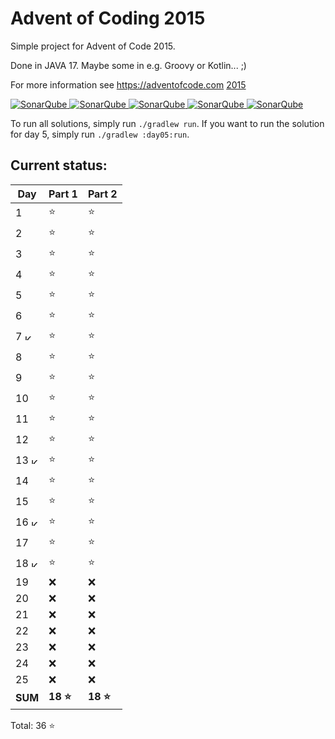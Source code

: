 # Advent of Coding 2015

Simple project for Advent of Code 2015.

Done in JAVA 17. Maybe some in e.g. Groovy or Kotlin... ;)

For more information see https://adventofcode.com [2015](https://adventofcode.com/2015)

[![SonarQube](https://sonarcloud.io/api/project_badges/measure?project=de.havox_design.aoc2015%3Aadvent_of_code_2015&metric=alert_status "The current SonarQube analysis status")
![SonarQube](https://sonarcloud.io/api/project_badges/measure?project=de.havox_design.aoc2015%3Aadvent_of_code_2015&metric=coverage "The current coverage")
![SonarQube](https://sonarcloud.io/api/project_badges/measure?project=de.havox_design.aoc2015%3Aadvent_of_code_2015&metric=bugs "The current number of SonarQube bugs")
![SonarQube](https://sonarcloud.io/api/project_badges/measure?project=de.havox_design.aoc2015%3Aadvent_of_code_2015&metric=vulnerabilities "The current number of SonarQube vulnerabilities")
![SonarQube](https://sonarcloud.io/api/project_badges/measure?project=de.havox_design.aoc2015%3Aadvent_of_code_2015&metric=code_smells "The current number of SonarQube code smells")](https://sonarcloud.io/dashboard?id=de.havox_design.aoc2015%3Aadvent_of_code_2015)

To run all solutions, simply run `./gradlew run`. If you want to run the solution for day 5, simply run
`./gradlew :day05:run`.

## Current status:

| Day                                                                                                                                                   | Part 1   | Part 2   |
|-------------------------------------------------------------------------------------------------------------------------------------------------------|----------|----------|
| 1                                                                                                                                                     | ⭐        | ⭐        |
| 2                                                                                                                                                     | ⭐        | ⭐        |
| 3                                                                                                                                                     | ⭐        | ⭐        |
| 4                                                                                                                                                     | ⭐        | ⭐        |
| 5                                                                                                                                                     | ⭐        | ⭐        |
| 6                                                                                                                                                     | ⭐        | ⭐        |
| 7 <img src="https://upload.wikimedia.org/wikipedia/commons/thumb/7/74/Kotlin_Icon.png/600px-Kotlin_Icon.png" width="10" height="10" alt="Kotlin" />   | ⭐        | ⭐        |
| 8                                                                                                                                                     | ⭐        | ⭐        |
| 9                                                                                                                                                     | ⭐        | ⭐        |
| 10                                                                                                                                                    | ⭐        | ⭐        |
| 11                                                                                                                                                    | ⭐        | ⭐        |
| 12                                                                                                                                                    | ⭐        | ⭐        |
| 13 <img src="https://upload.wikimedia.org/wikipedia/commons/thumb/7/74/Kotlin_Icon.png/600px-Kotlin_Icon.png" width="10" height="10" alt="Kotlin" />  | ⭐        | ⭐        |
| 14                                                                                                                                                    | ⭐        | ⭐        |
| 15                                                                                                                                                    | ⭐        | ⭐        |
| 16 <img src="https://upload.wikimedia.org/wikipedia/commons/thumb/7/74/Kotlin_Icon.png/600px-Kotlin_Icon.png" width="10" height="10" alt="Kotlin" />  | ⭐        | ⭐        |
| 17                                                                                                                                                    | ⭐        | ⭐        |
| 18 <img src="https://upload.wikimedia.org/wikipedia/commons/thumb/7/74/Kotlin_Icon.png/600px-Kotlin_Icon.png" width="10" height="10" alt="Kotlin" />  | ⭐        | ⭐        |
| 19                                                                                                                                                    | ❌        | ❌        |
| 20                                                                                                                                                    | ❌        | ❌        |
| 21                                                                                                                                                    | ❌        | ❌        |
| 22                                                                                                                                                    | ❌        | ❌        |
| 23                                                                                                                                                    | ❌        | ❌        |
| 24                                                                                                                                                    | ❌        | ❌        |
| 25                                                                                                                                                    | ❌        | ❌        |
| **SUM**                                                                                                                                               | **18 ⭐** | **18 ⭐** |

Total: 36 ⭐
